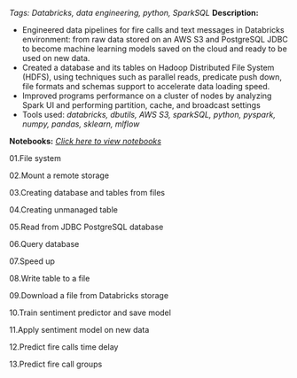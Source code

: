 *Tags: Databricks, data engineering, python, SparkSQL*
**Description:**
- Engineered data pipelines for fire calls and text messages in Databricks environment: from raw data stored on an AWS S3 and PostgreSQL JDBC to become machine learning models saved on the cloud and ready to be used on new data.
- Created a database and its tables on Hadoop Distributed File System (HDFS), using techniques such as parallel reads, predicate push down, file formats and schemas support to accelerate data loading speed. 
- Improved programs performance on a cluster of nodes by analyzing Spark UI and performing partition, cache, and broadcast settings
- Tools used: *databricks, dbutils, AWS S3, sparkSQL, python, pyspark, numpy, pandas, sklearn, mlflow*

**Notebooks:**
[*Click here to view notebooks*](https://cmn0705.github.io/Data_Engineering_with_Databricks/#01.File%20system.html)

01.File system

02.Mount a remote storage

03.Creating database and tables from files

04.Creating unmanaged table

05.Read from JDBC PostgreSQL database

06.Query database

07.Speed up

08.Write table to a file

09.Download a file from Databricks storage

10.Train sentiment predictor and save model

11.Apply sentiment model on new data

12.Predict fire calls time delay

13.Predict fire call groups